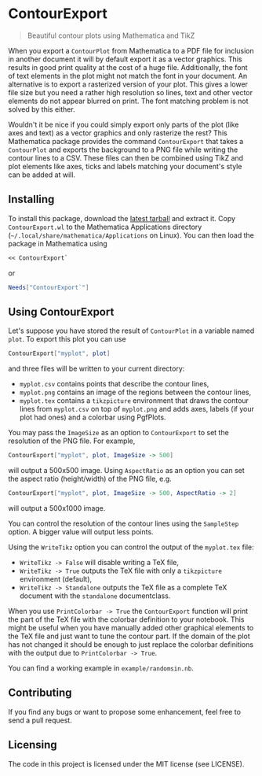 # ContourExport
> Beautiful contour plots using Mathematica and TikZ

When you export a `ContourPlot` from Mathematica to a PDF file for inclusion in
another document it will by default export it as a vector graphics. This results
in good print quality at the cost of a huge file. Additionally, the font of text
elements in the plot might not match the font in your document. An alternative
is to export a rasterized version of your plot. This gives a lower file size but
you need a rather high resolution so lines, text and other vector elements do
not appear blurred on print. The font matching problem is not solved by this
either.

Wouldn't it be nice if you could simply export only parts of the plot (like axes
and text) as a vector graphics and only rasterize the rest? This Mathematica
package provides the command `ContourExport` that takes a `ContourPlot` and
exports the background to a PNG file while writing the contour lines to a CSV.
These files can then be combined using TikZ and plot elements like axes, ticks
and labels matching your document's style can be added at will.

## Installing

To install this package, download the [latest
tarball](https://github.com/jooert/ContourExport/tarball/master) and extract it.
Copy `ContourExport.wl` to the Mathematica Applications directory
(`~/.local/share/mathematica/Applications` on Linux). You can then load the
package in Mathematica using

``` mathematica
<< ContourExport`
```

or

``` mathematica
Needs["ContourExport`"]
```

## Using ContourExport

Let's suppose you have stored the result of `ContourPlot` in a variable named
`plot`. To export this plot you can use

``` mathematica
ContourExport["myplot", plot]
```

and three files will be written to your current directory:

  * `myplot.csv` contains points that describe the contour lines,
  * `myplot.png` contains an image of the regions between the contour lines,
  * `myplot.tex` contains a `tikzpicture` environment that draws the contour
    lines from `myplot.csv` on top of `myplot.png` and adds axes, labels (if
    your plot had ones) and a colorbar using PgfPlots.

You may pass the `ImageSize` as an option to `ContourExport` to set the
resolution of the PNG file. For example,

``` mathematica
ContourExport["myplot", plot, ImageSize -> 500]
```

will output a 500x500 image. Using `AspectRatio` as an option you can set the
aspect ratio (height/width) of the PNG file, e.g.

``` mathematica
ContourExport["myplot", plot, ImageSize -> 500, AspectRatio -> 2]
```

will output a 500x1000 image.

You can control the resolution of the contour lines using the `SampleStep`
option. A bigger value will output less points.

Using the `WriteTikz` option you can control the output of the `myplot.tex`
file:

  * `WriteTikz -> False` will disable writing a TeX file,
  * `WriteTikz -> True` outputs the TeX file with only a `tikzpicture`
    environment (default),
  * `WriteTikz -> Standalone` outputs the TeX file as a complete TeX document
    with the `standalone` documentclass.

When you use `PrintColorbar -> True` the `ContourExport` function will print the
part of the TeX file with the colorbar definition to your notebook. This might
be useful when you have manually added other graphical elements to the TeX file
and just want to tune the contour part. If the domain of the plot has not
changed it should be enough to just replace the colorbar definitions with the
output due to `PrintColorbar -> True`.

 You can find a working example in `example/randomsin.nb`.

## Contributing

If you find any bugs or want to propose some enhancement, feel free to send a
pull request.

## Licensing

The code in this project is licensed under the MIT license (see LICENSE).
